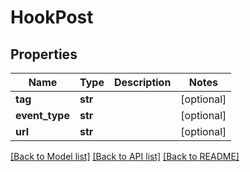 # HookPost

## Properties
Name | Type | Description | Notes
------------ | ------------- | ------------- | -------------
**tag** | **str** |  | [optional] 
**event_type** | **str** |  | [optional] 
**url** | **str** |  | [optional] 

[[Back to Model list]](../README.md#documentation-for-models) [[Back to API list]](../README.md#documentation-for-api-endpoints) [[Back to README]](../README.md)


